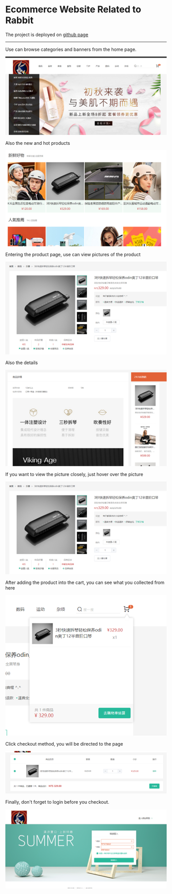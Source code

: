 # Ecommerce Website Related to Rabbit

The project is deployed on [github page](https://freeway26tw.github.io/ecommerce-vue/)

---

Use can browse categories and banners from the home page.

![image](./public/home.png)

Also the new and hot products

![image](./public/home_new_hot.png)

Entering the product page, use can view pictures of the product

![image](./public/product.png)

Also the details

![image](./public/product_detail.png)

If you want to view the picture closely, just hover over the picture

![image](./public/product_zoomin.png)

After adding the product into the cart, you can see what you collected from here

![image](./public/cart.png)

Click checkout method, you will be directed to the page

![image](./public/cart_checkout.png)

Finally, don't forget to login before you checkout.

![image](./public/login.png)
